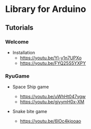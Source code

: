 # Library for Arduino


## Tutorials

### Welcome

* Installation
  * https://youtu.be/Yl-y1n7UPXo
  * https://youtu.be/FYQ25S5YXPY

### RyuGame

* Space Ship game
  * https://youtu.be/uWhHt047vgw
  * https://youtu.be/gjyymH0x-XM

* Snake bite game
  * https://youtu.be/6IOc4kjooao
